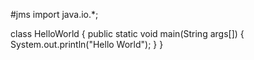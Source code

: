#jms
import java.io.*;

class HelloWorld { public static void main(String args[]) { System.out.println("Hello World"); } }





